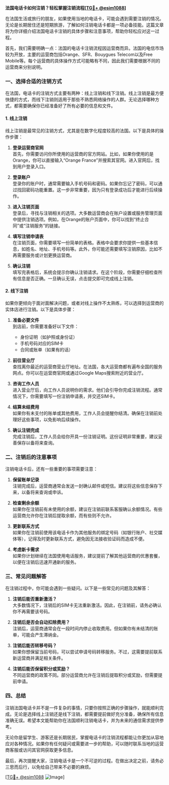 **法国电话卡如何注销？轻松掌握注销流程[[TG💪+ @esim1088](https://t.me/s/esim1088)]**

在法国生活或旅行的朋友，如果使用当地的电话卡，可能会遇到需要注销的情况。无论是长期居住还是短期旅游，了解如何注销电话卡都是一项必备技能。这篇文章将为你详细介绍法国电话卡注销的具体步骤和注意事项，帮助你轻松应对这一过程。

首先，我们需要明确一点：法国的电话卡注销流程因运营商而异。法国的电信市场较为开放，主要的运营商包括Orange、SFR、Bouygues Telecom以及Free Mobile等。每个运营商的具体操作方式可能略有不同，因此我们需要根据不同的运营商来分别说明。

### **一、选择合适的注销方式**

在法国，电话卡的注销方式主要有两种：线上注销和线下注销。线上注销是最方便快捷的方式，而线下注销则适用于那些不熟悉网络操作的人群。无论选择哪种方式，都需要确保你已经准备好了所有必要的信息和文件。

#### **1. 线上注销**

线上注销是最常见的注销方式，尤其是在数字化程度较高的法国。以下是具体的操作步骤：

1. **登录运营商官网**  
   首先，你需要访问你所使用的运营商的官方网站。比如，如果你使用的是Orange，你可以直接输入“Orange France”并搜索其官网。进入官网后，找到用户登录入口。

2. **登录账户**  
   登录你的账户时，通常需要输入手机号码和密码。如果你忘记了密码，可以通过找回密码功能重置。这一步非常重要，因为只有登录成功后才能进行后续操作。

3. **进入注销页面**  
   登录后，寻找与注销相关的选项。大多数运营商会在账户设置或服务管理页面中提供注销选项。例如，在Orange的账户页面中，你可以找到“终止合同”或“注销服务”的链接。

4. **填写注销申请表**  
   在注销页面，你需要填写一份简单的表格。表格中会要求你提供一些基本信息，如姓名、地址、手机号码等。此外，你可能还需要填写注销原因，比如不再需要服务或计划更换运营商。

5. **确认注销**  
   填写完表格后，系统会提示你确认注销请求。在这个阶段，你需要仔细检查所有信息是否正确。一旦确认无误，点击提交即可完成线上注销。

#### **2. 线下注销**

如果你更倾向于面对面解决问题，或者对线上操作不太熟练，可以选择到运营商的实体店进行注销。以下是具体步骤：

1. **准备必要文件**  
   到店前，你需要准备好以下文件：
   - 身份证明（如护照或身份证）
   - 手机号码对应的SIM卡
   - 合同或账单（如果有的话）

2. **前往营业厅**  
   查找离你最近的运营商营业厅地址。在法国，各大运营商都有遍布全国的服务网点。你可以在运营商官网或通过Google Maps搜索附近的营业厅。

3. **咨询工作人员**  
   进入营业厅后，向工作人员说明你的需求。他们会引导你完成注销流程。通常情况下，你需要填写一份注销申请表，并交还SIM卡。

4. **结算未结费用**  
   如果你有未支付的账单或其他费用，工作人员会提醒你结清。确保在注销前处理好这些事项，以免影响后续操作。

5. **确认注销完成**  
   完成注销后，工作人员会给你开具一份注销证明。这份证明非常重要，建议妥善保存以备将来查询。

### **二、注销后的注意事项**

注销电话卡后，还有一些重要的事项需要注意：

1. **保留账单记录**  
   注销完成后，运营商通常会发送一封确认邮件或短信。建议将这些信息保存下来，以备将来查询或申诉。

2. **检查剩余余额**  
   如果你在注销前有未使用的余额，建议在注销前联系客服确认余额情况。有些运营商允许你在注销后提取余额，而有些则不允许。

3. **更新联系方式**  
   如果你在注销前使用该电话卡作为其他服务的绑定号码（如银行账户、社交媒体等），记得及时更新联系方式，避免因无法接收验证码而造成不便。

4. **考虑新卡需求**  
   如果你计划继续在法国使用电话服务，建议提前了解其他运营商的优惠套餐，以便在注销后迅速开通新的服务。

### **三、常见问题解答**

在注销过程中，你可能会遇到一些疑问。以下是一些常见的问题及其解答：

1. **注销后能否重新激活？**  
   大多数情况下，注销后的SIM卡无法重新激活。因此，在注销前，请务必确认你不再需要该号码。

2. **注销后是否会自动扣除费用？**  
   注销后，运营商通常会在一段时间内停止收取费用。但如果你有未结清的账单，可能会产生滞纳金。

3. **注销后能否转移号码？**  
   如果你想保留当前号码，可以尝试申请号码转移服务。不过，这需要提前联系新运营商并满足相关条件。

4. **注销后能否保留积分或奖励？**  
   不同运营商的政策不同。部分运营商允许在注销后提取积分或奖励，但需要提前申请。

### **四、总结**

注销法国电话卡并不是一件复杂的事情，只要你按照正确的步骤操作，就能顺利完成。无论是选择线上注销还是线下注销，都需要提前做好充分准备，确保所有信息准确无误。希望本文能帮助你在法国顺利注销电话卡，并为未来的通信需求提供参考。

无论你是留学生、游客还是长期居民，掌握电话卡的注销流程都能让你更加从容地应对各种情况。如果你有任何疑问或需要进一步的帮助，可以随时联系当地的运营商客服或访问其官网获取更多信息。

最后，再次提醒大家，注销电话卡是一个不可逆的过程。在做出决定之前，请务必三思而后行，以免给自己带来不必要的麻烦。

[[TG💪+ @esim1088](https://t.me/s/esim1088) ![Image](https://i.postimg.cc/4NQfJmqS/Snipaste-2025-05-13-00-14-12.png)]